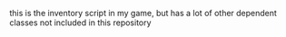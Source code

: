 this is the inventory script in my game, but has a lot of other dependent classes not included in this repository
